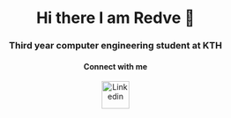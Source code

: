 <h1 align="center"> Hi there I am Redve 👋 </h1>
<h3 align="center"> Third year computer engineering student at KTH</h3>
<h4 align="center">Connect with me</h4>
<p align="center">
<a href="https://www.linkedin.com/in/redve-ahmed/"><img 
alt="Linkedin" src="https://img.icons8.com/color/344/linkedin-circled--v1.png" width = "50" height = "50"></a>
</p>

<p align="center">
</p>
<!--
**Redve/Redve** is a ✨ _special_ ✨ repository because its `README.md` (this file) appears on your GitHub profile.

Here are some ideas to get you started:

- 🔭 I’m currently working on ...
- 🌱 I’m currently learning ...
- 👯 I’m looking to collaborate on ...
- 🤔 I’m looking for help with ...
- 💬 Ask me about ...
- 📫 How to reach me: ...
- 😄 Pronouns: ...
- ⚡ Fun fact: ...
  -->
